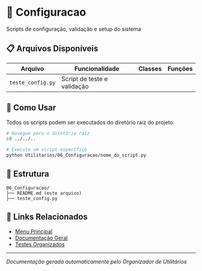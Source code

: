 # 🔧 Configuracao

Scripts de configuração, validação e setup do sistema

## 📋 Arquivos Disponíveis

| Arquivo | Funcionalidade | Classes | Funções |
|---------|----------------|---------|---------|
| `teste_config.py` | Script de teste e validação |  |  |

## 🚀 Como Usar

Todos os scripts podem ser executados do diretório raiz do projeto:

```bash
# Navegue para o diretório raiz
cd ../../..

# Execute um script específico
python Utilitarios/06_Configuracao/nome_do_script.py
```

## 📁 Estrutura

```
06_Configuracao/
├── README.md (este arquivo)
├── teste_config.py
```

## 🔗 Links Relacionados

- [Menu Principal](../menu_principal.py)
- [Documentação Geral](../README_ORGANIZACAO_UTILITARIOS.md)
- [Testes Organizados](../05_Testes_Organizados/)

---
*Documentação gerada automaticamente pelo Organizador de Utilitários*
